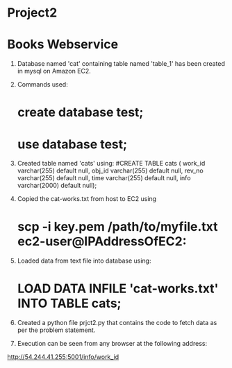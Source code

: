 # Project2
# Books Webservice


1. Database named 'cat' containing table named 'table_1' has been created in mysql on Amazon EC2.

2. Commands used:
    # create database test;
    # use database test;

3. Created table named 'cats' using:
    #CREATE TABLE cats ( work_id varchar(255) default null, obj_id varchar(255) default null, rev_no varchar(255) default null, time varchar(255) default null, info varchar(2000) default null);

4. Copied the cat-works.txt from host to EC2 using
    # scp -i key.pem /path/to/myfile.txt ec2-user@IPAddressOfEC2:

5. Loaded data from text file into database using:
    # LOAD DATA INFILE 'cat-works.txt' INTO TABLE cats;

6. Created a python file prjct2.py that contains the code to fetch data as per the problem statement.

7. Execution can be seen from any browser at the following address:

  http://54.244.41.255:5001/info/work_id
